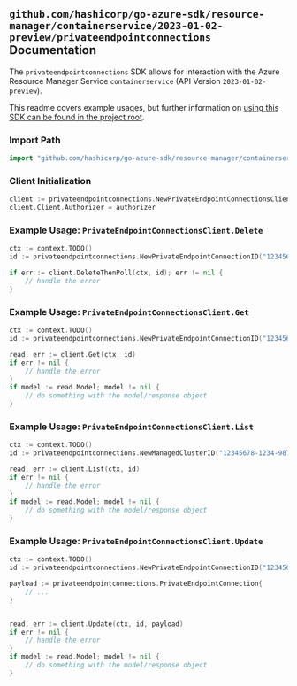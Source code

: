 
## `github.com/hashicorp/go-azure-sdk/resource-manager/containerservice/2023-01-02-preview/privateendpointconnections` Documentation

The `privateendpointconnections` SDK allows for interaction with the Azure Resource Manager Service `containerservice` (API Version `2023-01-02-preview`).

This readme covers example usages, but further information on [using this SDK can be found in the project root](https://github.com/hashicorp/go-azure-sdk/tree/main/docs).

### Import Path

```go
import "github.com/hashicorp/go-azure-sdk/resource-manager/containerservice/2023-01-02-preview/privateendpointconnections"
```


### Client Initialization

```go
client := privateendpointconnections.NewPrivateEndpointConnectionsClientWithBaseURI("https://management.azure.com")
client.Client.Authorizer = authorizer
```


### Example Usage: `PrivateEndpointConnectionsClient.Delete`

```go
ctx := context.TODO()
id := privateendpointconnections.NewPrivateEndpointConnectionID("12345678-1234-9876-4563-123456789012", "example-resource-group", "managedClusterValue", "privateEndpointConnectionValue")

if err := client.DeleteThenPoll(ctx, id); err != nil {
	// handle the error
}
```


### Example Usage: `PrivateEndpointConnectionsClient.Get`

```go
ctx := context.TODO()
id := privateendpointconnections.NewPrivateEndpointConnectionID("12345678-1234-9876-4563-123456789012", "example-resource-group", "managedClusterValue", "privateEndpointConnectionValue")

read, err := client.Get(ctx, id)
if err != nil {
	// handle the error
}
if model := read.Model; model != nil {
	// do something with the model/response object
}
```


### Example Usage: `PrivateEndpointConnectionsClient.List`

```go
ctx := context.TODO()
id := privateendpointconnections.NewManagedClusterID("12345678-1234-9876-4563-123456789012", "example-resource-group", "managedClusterValue")

read, err := client.List(ctx, id)
if err != nil {
	// handle the error
}
if model := read.Model; model != nil {
	// do something with the model/response object
}
```


### Example Usage: `PrivateEndpointConnectionsClient.Update`

```go
ctx := context.TODO()
id := privateendpointconnections.NewPrivateEndpointConnectionID("12345678-1234-9876-4563-123456789012", "example-resource-group", "managedClusterValue", "privateEndpointConnectionValue")

payload := privateendpointconnections.PrivateEndpointConnection{
	// ...
}


read, err := client.Update(ctx, id, payload)
if err != nil {
	// handle the error
}
if model := read.Model; model != nil {
	// do something with the model/response object
}
```
